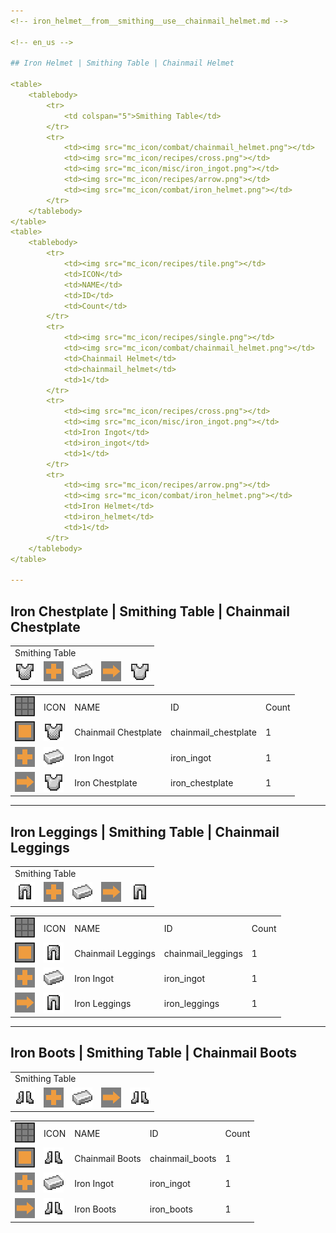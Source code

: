 ```yaml
---
<!-- iron_helmet__from__smithing__use__chainmail_helmet.md -->

<!-- en_us -->

## Iron Helmet | Smithing Table | Chainmail Helmet

<table>
	<tablebody>
		<tr>
			<td colspan="5">Smithing Table</td>
		</tr>
		<tr>
			<td><img src="mc_icon/combat/chainmail_helmet.png"></td>
			<td><img src="mc_icon/recipes/cross.png"></td>
			<td><img src="mc_icon/misc/iron_ingot.png"></td>
			<td><img src="mc_icon/recipes/arrow.png"></td>
			<td><img src="mc_icon/combat/iron_helmet.png"></td>
		</tr>
	</tablebody>
</table>
<table>
	<tablebody>
		<tr>
			<td><img src="mc_icon/recipes/tile.png"></td>
			<td>ICON</td>
			<td>NAME</td>
			<td>ID</td>
			<td>Count</td>
		</tr>
		<tr>
			<td><img src="mc_icon/recipes/single.png"></td>
			<td><img src="mc_icon/combat/chainmail_helmet.png"></td>
			<td>Chainmail Helmet</td>
			<td>chainmail_helmet</td>
			<td>1</td>
		</tr>
		<tr>
			<td><img src="mc_icon/recipes/cross.png"></td>
			<td><img src="mc_icon/misc/iron_ingot.png"></td>
			<td>Iron Ingot</td>
			<td>iron_ingot</td>
			<td>1</td>
		</tr>
		<tr>
			<td><img src="mc_icon/recipes/arrow.png"></td>
			<td><img src="mc_icon/combat/iron_helmet.png"></td>
			<td>Iron Helmet</td>
			<td>iron_helmet</td>
			<td>1</td>
		</tr>
	</tablebody>
</table>

---
```

<!-- iron_chestplate__from__smithing__use__chainmail_chestplate.md -->

<!-- en_us -->

## Iron Chestplate | Smithing Table | Chainmail Chestplate

<table>
	<tablebody>
		<tr>
			<td colspan="5">Smithing Table</td>
		</tr>
		<tr>
			<td><img src="mc_icon/combat/chainmail_chestplate.png"></td>
			<td><img src="mc_icon/recipes/cross.png"></td>
			<td><img src="mc_icon/misc/iron_ingot.png"></td>
			<td><img src="mc_icon/recipes/arrow.png"></td>
			<td><img src="mc_icon/combat/iron_chestplate.png"></td>
		</tr>
	</tablebody>
</table>
<table>
	<tablebody>
		<tr>
			<td><img src="mc_icon/recipes/tile.png"></td>
			<td>ICON</td>
			<td>NAME</td>
			<td>ID</td>
			<td>Count</td>
		</tr>
		<tr>
			<td><img src="mc_icon/recipes/single.png"></td>
			<td><img src="mc_icon/combat/chainmail_chestplate.png"></td>
			<td>Chainmail Chestplate</td>
			<td>chainmail_chestplate</td>
			<td>1</td>
		</tr>
		<tr>
			<td><img src="mc_icon/recipes/cross.png"></td>
			<td><img src="mc_icon/misc/iron_ingot.png"></td>
			<td>Iron Ingot</td>
			<td>iron_ingot</td>
			<td>1</td>
		</tr>
		<tr>
			<td><img src="mc_icon/recipes/arrow.png"></td>
			<td><img src="mc_icon/combat/iron_chestplate.png"></td>
			<td>Iron Chestplate</td>
			<td>iron_chestplate</td>
			<td>1</td>
		</tr>
	</tablebody>
</table>

---
<!-- iron_leggings__from__smithing__use__chainmail_leggings.md -->

<!-- en_us -->

## Iron Leggings | Smithing Table | Chainmail Leggings

<table>
	<tablebody>
		<tr>
			<td colspan="5">Smithing Table</td>
		</tr>
		<tr>
			<td><img src="mc_icon/combat/chainmail_leggings.png"></td>
			<td><img src="mc_icon/recipes/cross.png"></td>
			<td><img src="mc_icon/misc/iron_ingot.png"></td>
			<td><img src="mc_icon/recipes/arrow.png"></td>
			<td><img src="mc_icon/combat/iron_leggings.png"></td>
		</tr>
	</tablebody>
</table>
<table>
	<tablebody>
		<tr>
			<td><img src="mc_icon/recipes/tile.png"></td>
			<td>ICON</td>
			<td>NAME</td>
			<td>ID</td>
			<td>Count</td>
		</tr>
		<tr>
			<td><img src="mc_icon/recipes/single.png"></td>
			<td><img src="mc_icon/combat/chainmail_leggings.png"></td>
			<td>Chainmail Leggings</td>
			<td>chainmail_leggings</td>
			<td>1</td>
		</tr>
		<tr>
			<td><img src="mc_icon/recipes/cross.png"></td>
			<td><img src="mc_icon/misc/iron_ingot.png"></td>
			<td>Iron Ingot</td>
			<td>iron_ingot</td>
			<td>1</td>
		</tr>
		<tr>
			<td><img src="mc_icon/recipes/arrow.png"></td>
			<td><img src="mc_icon/combat/iron_leggings.png"></td>
			<td>Iron Leggings</td>
			<td>iron_leggings</td>
			<td>1</td>
		</tr>
	</tablebody>
</table>

---
<!-- iron_boots__from__smithing__use__chainmail_boots.md -->

<!-- en_us -->

## Iron Boots | Smithing Table | Chainmail Boots

<table>
	<tablebody>
		<tr>
			<td colspan="5">Smithing Table</td>
		</tr>
		<tr>
			<td><img src="mc_icon/combat/chainmail_boots.png"></td>
			<td><img src="mc_icon/recipes/cross.png"></td>
			<td><img src="mc_icon/misc/iron_ingot.png"></td>
			<td><img src="mc_icon/recipes/arrow.png"></td>
			<td><img src="mc_icon/combat/iron_boots.png"></td>
		</tr>
	</tablebody>
</table>
<table>
	<tablebody>
		<tr>
			<td><img src="mc_icon/recipes/tile.png"></td>
			<td>ICON</td>
			<td>NAME</td>
			<td>ID</td>
			<td>Count</td>
		</tr>
		<tr>
			<td><img src="mc_icon/recipes/single.png"></td>
			<td><img src="mc_icon/combat/chainmail_boots.png"></td>
			<td>Chainmail Boots</td>
			<td>chainmail_boots</td>
			<td>1</td>
		</tr>
		<tr>
			<td><img src="mc_icon/recipes/cross.png"></td>
			<td><img src="mc_icon/misc/iron_ingot.png"></td>
			<td>Iron Ingot</td>
			<td>iron_ingot</td>
			<td>1</td>
		</tr>
		<tr>
			<td><img src="mc_icon/recipes/arrow.png"></td>
			<td><img src="mc_icon/combat/iron_boots.png"></td>
			<td>Iron Boots</td>
			<td>iron_boots</td>
			<td>1</td>
		</tr>
	</tablebody>
</table>

